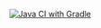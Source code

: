 [![Java CI with Gradle](https://github.com/RusNB/DzBank/actions/workflows/gradle.yml/badge.svg)](https://github.com/RusNB/DzBank/actions/workflows/gradle.yml)